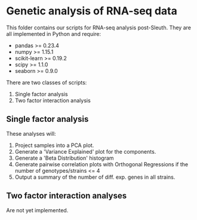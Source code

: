 # Genetic analysis of RNA-seq data

This folder contains our scripts for RNA-seq analysis post-Sleuth. They are all
implemented in Python and require:

* pandas >= 0.23.4
* numpy >= 1.15.1
* scikit-learn >= 0.19.2
* scipy >= 1.1.0
* seaborn >= 0.9.0

There are two classes of scripts:

1. Single factor analysis
1. Two factor interaction analysis

## Single factor analysis
These analyses will:
1. Project samples into a PCA plot.
2. Generate a 'Variance Explained' plot for the components.
3. Generate a 'Beta Distribution' histogram
4. Generate pairwise correlation plots with Orthogonal Regressions if the number of genotypes/strains <= 4
5. Output a summary of the number of diff. exp. genes in all strains.

## Two factor interaction analyses
Are not yet implemented.
